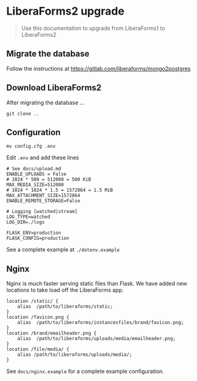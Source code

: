 # LiberaForms2 upgrade

> Use this documentation to upgrade from LiberaForms1 to LiberaForms2

## Migrate the database

Follow the instructions at https://gitlab.com/liberaforms/mongo2postgres

## Download LiberaForms2

After migrating the database ...
```
git clone ..
```

## Configuration

```
mv config.cfg .env
```

Edit `.env` and add these lines

```
# See docs/upload.md
ENABLE_UPLOADS = False
# 1024 * 500 = 512000 = 500 KiB
MAX_MEDIA_SIZE=512000
# 1024 * 1024 * 1.5 = 1572864 = 1.5 MiB
MAX_ATTACHMENT_SIZE=1572864
ENABLE_REMOTE_STORAGE=False

# Logging [watched|stream]
LOG_TYPE=watched
LOG_DIR=./logs

FLASK_ENV=production
FLASK_CONFIG=production
```
See a complete example at `./dotenv.example`


## Nginx

Nginx is much faster serving static files than Flask.
We have added new locations to take load off the LiberaForms app.

```
location /static/ {
    alias  /path/to/liberaforms/static;
}
location /favicon.png {
    alias  /path/to/liberaforms/instancesfiles/brand/favicon.png;
}
location /brand/emailheader.png {
    alias  /path/to/liberaforms/uploads/media/emailheader.png;
}
location /file/media/ {
    alias /path/to/liberaforms/uploads/media/;
}
```
See `docs/nginx.example` for a complete example configuration.
